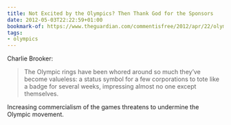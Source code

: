 ```yaml
---
title: Not Excited by the Olympics? Then Thank God for the Sponsors
date: 2012-05-03T22:22:59+01:00
bookmark-of: https://www.theguardian.com/commentisfree/2012/apr/22/olympics-thank-god-for-sponsors
tags:
- olympics
---
```

Charlie Brooker:

> The Olympic rings have been whored around so much they’ve become valueless: a status symbol for a few corporations to tote like a badge for several weeks, impressing almost no one except themselves.

Increasing commercialism of the games threatens to undermine the Olympic movement.
